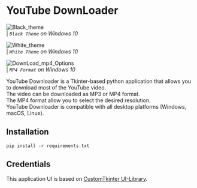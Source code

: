 # YouTube DownLoader

![Black_theme](https://user-images.githubusercontent.com/72013008/182619492-3896023c-3c4b-4168-a421-b8ca9db271d5.png)  
| _`Black Theme` on Windows 10_

![White_theme](https://user-images.githubusercontent.com/72013008/182621086-3ea5c3ab-4687-4243-933c-5b740be35a35.png)  
| _`White Theme` on Windows 10_

![DownLoad_mp4_Options](https://user-images.githubusercontent.com/72013008/182622333-c5a23328-022d-4aad-bff7-ba8402640bb7.png)  
| _`MP4 Format` on Windows 10_

YouTube Downloader is a Tkinter-based python application that allows you to download most of the YouTube video.  
The video can be downloaded as MP3 or MP4 format.  
The MP4 format allow you to select the desired resolution.  
YouTube Downloader is compatible with all desktop platforms (Windows, macOS, Linux).

## Installation

`pip install -r requirements.txt`  

## Credentials

This application UI is based on [CustomTkinter UI-Library](https://github.com/TomSchimansky/CustomTkinter).
